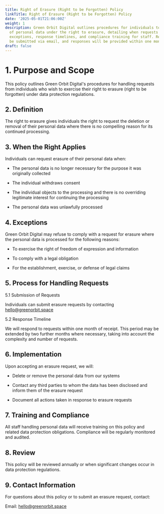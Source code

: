 ```yaml
---
title: Right of Erasure (Right to be Forgotten) Policy
linkTitle: Right of Erasure (Right to be Forgotten) Policy
date: '2025-05-01T21:06:00Z'
weight: 1
description: Green Orbit Digital outlines procedures for individuals to request deletion
  of personal data under the right to erasure, detailing when requests can be made,
  exceptions, response timelines, and compliance training for staff. Requests can
  be submitted via email, and responses will be provided within one month.
draft: false
---
```



# 1. Purpose and Scope

This policy outlines Green Orbit Digital's procedures for handling requests from individuals who wish to exercise their right to erasure (right to be forgotten) under data protection regulations.

## 2. Definition

The right to erasure gives individuals the right to request the deletion or removal of their personal data where there is no compelling reason for its continued processing.

## 3. When the Right Applies

Individuals can request erasure of their personal data when:

- The personal data is no longer necessary for the purpose it was originally collected

- The individual withdraws consent

- The individual objects to the processing and there is no overriding legitimate interest for continuing the processing

- The personal data was unlawfully processed

## 4. Exceptions

Green Orbit Digital may refuse to comply with a request for erasure where the personal data is processed for the following reasons:

- To exercise the right of freedom of expression and information

- To comply with a legal obligation

- For the establishment, exercise, or defense of legal claims

## 5. Process for Handling Requests

5.1 Submission of Requests

Individuals can submit erasure requests by contacting hello@greenorbit.space

5.2 Response Timeline

We will respond to requests within one month of receipt. This period may be extended by two further months where necessary, taking into account the complexity and number of requests.

## 6. Implementation

Upon accepting an erasure request, we will:

- Delete or remove the personal data from our systems

- Contact any third parties to whom the data has been disclosed and inform them of the erasure request

- Document all actions taken in response to erasure requests

## 7. Training and Compliance

All staff handling personal data will receive training on this policy and related data protection obligations. Compliance will be regularly monitored and audited.

## 8. Review

This policy will be reviewed annually or when significant changes occur in data protection regulations.

## 9. Contact Information

For questions about this policy or to submit an erasure request, contact:

Email: hello@greenorbit.space